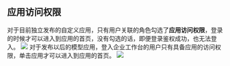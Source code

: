 ## 应用访问权限
对于目前独立发布的自定义应用，只有用户关联的角色勾选了**应用访问权限**，登录的时候才可以进入到应用的首页，没有勾选的话，即便登录鉴权成功，也无法登入。
![](https://qcloudimg.tencent-cloud.cn/raw/bbb875cbe660f6be0cfc6b655839be90.png)
对于发布以后的模型应用，登入企业工作台的用户只有具备应用的访问权限，单击应用才可以进入到应用的首页。
![](https://qcloudimg.tencent-cloud.cn/raw/32d10bb5470b4b0b358eb1c565be3e08.png)
